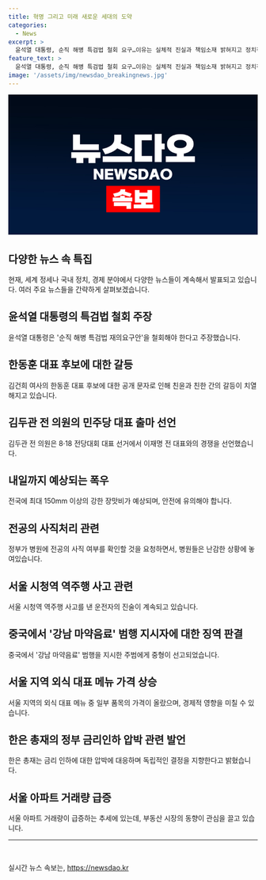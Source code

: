 ```yaml
---
title: 혁명 그리고 미래 새로운 세대의 도약
categories:
  - News
excerpt: >
  윤석열 대통령, 순직 해병 특검법 철회 요구…이유는 실체적 진실과 책임소재 밝혀지고 정치적 악용 우려 / 김건희 여사, 한동훈 대표에게 거짓말 사과 요구…친윤·친한 갈등 격화 / 김두관, 이재명 대표에 도전 선언…1인 독주로 민주주의 파괴 비판 / 장맛비 150mm 이상 내일까지…중부지방에 시간당 30~50mm 예상 / 전공의 사직·복귀 확정날 앞두고 수련병원 난감…시일 촉박한 대처 예상 / 서울 역주행 사고 운전자 브레이크 밟았다 주장 / 한국 중국서 강남 마약음료 제조·배포 지시한 주범 징역 23년 선고 / 서울 외식 대표 메뉴 가격 오름…냉면·삼계탕 가격 상승 / 한은 총재, 정부 금리인하 압박에 독립적 의사결정 추구 언급 / 서울 아파트 매매 거래량 급증…6월 거래 신고 5천건 돌파
feature_text: >
  윤석열 대통령, 순직 해병 특검법 철회 요구…이유는 실체적 진실과 책임소재 밝혀지고 정치적 악용 우려 / 김건희 여사, 한동훈 대표에게 거짓말 사과 요구…친윤·친한 갈등 격화 / 김두관, 이재명 대표에 도전 선언…1인 독주로 민주주의 파괴 비판 / 장맛비 150mm 이상 내일까지…중부지방에 시간당 30~50mm 예상 / 전공의 사직·복귀 확정날 앞두고 수련병원 난감…시일 촉박한 대처 예상 / 서울 역주행 사고 운전자 브레이크 밟았다 주장 / 한국 중국서 강남 마약음료 제조·배포 지시한 주범 징역 23년 선고 / 서울 외식 대표 메뉴 가격 오름…냉면·삼계탕 가격 상승 / 한은 총재, 정부 금리인하 압박에 독립적 의사결정 추구 언급 / 서울 아파트 매매 거래량 급증…6월 거래 신고 5천건 돌파
image: '/assets/img/newsdao_breakingnews.jpg'
---
```


<p><img src="/assets/img/newsdao_breakingnews.jpg" alt="pcversion 속보" /></p>

<h2 data-ke-size="size26">다양한 뉴스 속 특집</h2>

<p data-ke-size="size16">현재, 세계 정세나 국내 정치, 경제 분야에서 다양한 뉴스들이 계속해서 발표되고 있습니다. 여러 주요 뉴스들을 간략하게 살펴보겠습니다.</p>

<h2 data-ke-size="size24">윤석열 대통령의 특검법 철회 주장</h2>

<p data-ke-size="size16">윤석열 대통령은 '순직 해병 특검법 재의요구안'을 철회해야 한다고 주장했습니다.</p>

<h2 data-ke-size="size24">한동훈 대표 후보에 대한 갈등</h2>

<p data-ke-size="size16">김건희 여사의 한동훈 대표 후보에 대한 공개 문자로 인해 친윤과 친한 간의 갈등이 치열해지고 있습니다.</p>

<h2 data-ke-size="size24">김두관 전 의원의 민주당 대표 출마 선언</h2>

<p data-ke-size="size16">김두관 전 의원은 8·18 전당대회 대표 선거에서 이재명 전 대표와의 경쟁을 선언했습니다.</p>

<h2 data-ke-size="size24">내일까지 예상되는 폭우</h2>

<p data-ke-size="size16">전국에 최대 150mm 이상의 강한 장맛비가 예상되며, 안전에 유의해야 합니다.</p>

<h2 data-ke-size="size24">전공의 사직처리 관련</h2>

<p data-ke-size="size16">정부가 병원에 전공의 사직 여부를 확인할 것을 요청하면서, 병원들은 난감한 상황에 놓여있습니다.</p>

<h2 data-ke-size="size24">서울 시청역 역주행 사고 관련</h2>

<p data-ke-size="size16">서울 시청역 역주행 사고를 낸 운전자의 진술이 계속되고 있습니다.</p>

<h2 data-ke-size="size24">중국에서 '강남 마약음료' 범행 지시자에 대한 징역 판결</h2>

<p data-ke-size="size16">중국에서 '강남 마약음료' 범행을 지시한 주범에게 중형이 선고되었습니다.</p>

<h2 data-ke-size="size24">서울 지역 외식 대표 메뉴 가격 상승</h2>

<p data-ke-size="size16">서울 지역의 외식 대표 메뉴 중 일부 품목의 가격이 올랐으며, 경제적 영향을 미칠 수 있습니다.</p>

<h2 data-ke-size="size24">한은 총재의 정부 금리인하 압박 관련 발언</h2>

<p data-ke-size="size16">한은 총재는 금리 인하에 대한 압박에 대응하며 독립적인 결정을 지향한다고 밝혔습니다.</p>

<h2 data-ke-size="size24">서울 아파트 거래량 급증</h2>

<p data-ke-size="size16">서울 아파트 거래량이 급증하는 추세에 있는데, 부동산 시장의 동향이 관심을 끌고 있습니다.</p>

<hr>

<p data-ke-size="size16">&nbsp;</p>
실시간 뉴스 속보는, <a href="https://newsdao.kr" rel="dofollow">https://newsdao.kr</a>



